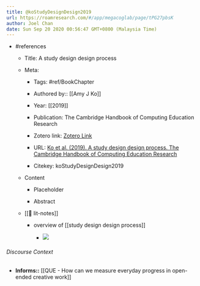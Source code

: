 ```yaml
---
title: @koStudyDesignDesign2019
url: https://roamresearch.com/#/app/megacoglab/page/tPG27pbsK
author: Joel Chan
date: Sun Sep 20 2020 00:56:47 GMT+0800 (Malaysia Time)
---
```


- #references

    - Title: A study design design process

    - Meta:

        - Tags: #ref/BookChapter

        - Authored by::  [[Amy J Ko]]

        - Year: [[2019]]

        - Publication: The Cambridge Handbook of Computing Education Research

        - Zotero link: [Zotero Link](zotero://select/items/1_SD4552ZS)

        - URL: [Ko et al. (2019). A study design design process. The Cambridge Handbook of Computing Education Research](https://faculty.washington.edu/ajko/papers/Ko2019StudyDesign.pdf)

        - Citekey: koStudyDesignDesign2019

    - Content

        - Placeholder

        - Abstract

    - [[📝 lit-notes]]

        - overview of [[study design design process]]

            - ![](https://firebasestorage.googleapis.com/v0/b/firescript-577a2.appspot.com/o/imgs%2Fapp%2Fmegacoglab%2Fyw_p1ySZIB.png?alt=media&token=c2808a7a-9849-4066-8656-6fe8460ad8ac)

###### Discourse Context

- **Informs::** [[QUE - How can we measure everyday progress in open-ended creative work]]
